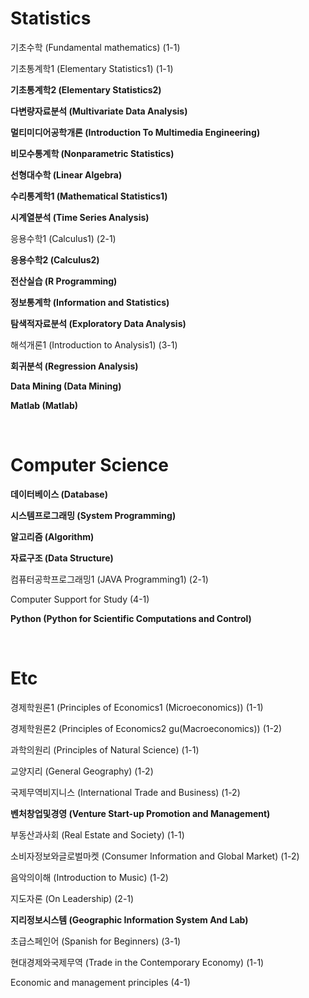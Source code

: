# Statistics

기초수학 (Fundamental mathematics) (1-1)

기초통계학1 (Elementary Statistics1) (1-1)

**기초통계학2 (Elementary Statistics2)** 

**다변량자료분석 (Multivariate Data Analysis)**

**멀티미디어공학개론 (Introduction To Multimedia Engineering)**

**비모수통계학 (Nonparametric Statistics)**

**선형대수학 (Linear Algebra)**

**수리통계학1 (Mathematical Statistics1)**

**시계열분석 (Time Series Analysis)**

응용수학1 (Calculus1) (2-1)

**응용수학2 (Calculus2)**

**전산실습 (R Programming)**

**정보통계학 (Information and Statistics)**

**탐색적자료분석 (Exploratory Data Analysis)** 

해석개론1 (Introduction to Analysis1) (3-1)

**회귀분석 (Regression Analysis)**

**Data Mining (Data Mining)**

**Matlab (Matlab)**

<br/>


# Computer Science

**데이터베이스 (Database)**

**시스템프로그래밍 (System Programming)**

**알고리즘 (Algorithm)**

**자료구조 (Data Structure)**

컴퓨터공학프로그래밍1 (JAVA Programming1) (2-1)

Computer Support for Study (4-1)

**Python (Python for Scientific Computations and Control)**

<br/>


# Etc

경제학원론1 (Principles of Economics1 (Microeconomics)) (1-1)

경제학원론2 (Principles of Economics2 gu(Macroeconomics)) (1-2)

과학의원리 (Principles of Natural Science) (1-1)

교양지리 (General Geography) (1-2)

국제무역비지니스 (International Trade and Business) (1-2)

**벤처창업및경영 (Venture Start-up Promotion and Management)**

부동산과사회 (Real Estate and Society) (1-1)

소비자정보와글로벌마켓 (Consumer Information and Global Market) (1-2)

음악의이해 (Introduction to Music) (1-2)

지도자론 (On Leadership) (2-1)

**지리정보시스템 (Geographic Information System And Lab)**

초급스페인어 (Spanish for Beginners) (3-1) 

현대경제와국제무역 (Trade in the Contemporary Economy) (1-1)

Economic and management principles (4-1)
